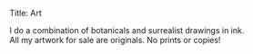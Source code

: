 Title: Art

I do a combination of botanicals and surrealist drawings in ink.  
All my artwork for sale are originals. No prints or copies!